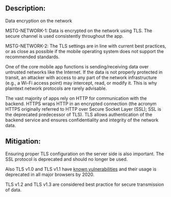 ## Description:

Data encryption on the network

MSTG-NETWORK-1: Data is encrypted on the network using TLS. The secure channel is used consistently throughout the app.

MSTG-NETWORK-2: The TLS settings are in line with current best practices, or as close as possible if the mobile operating system does not support the recommended standards.

One of the core mobile app functions is sending/receiving data over untrusted networks like the Internet. If the data is not properly protected in transit, an attacker with access to any part of the network infrastructure (e.g., a Wi-Fi access point) may intercept, read, or modify it. This is why plaintext network protocols are rarely advisable.

The vast majority of apps rely on HTTP for communication with the backend. HTTPS wraps HTTP in an encrypted connection (the acronym HTTPS originally referred to HTTP over Secure Socket Layer (SSL); SSL is the deprecated predecessor of TLS). TLS allows authentication of the backend service and ensures confidentiality and integrity of the network data.


## Mitigation:

Ensuring proper TLS configuration on the server side is also important. The SSL protocol is deprecated and should no longer be used. 

Also TLS v1.0 and TLS v1.1 have [known vulnerabilities](https://portswigger.net/daily-swig/the-end-is-nigh-browser-makers-ditch-support-for-aging-tls-1-0-1-1-protocols "Browser-makers ditch support for aging TLS 1.0, 1.1 protocols") and their usage is deprecated in all major browsers by 2020.

TLS v1.2 and TLS v1.3 are considered best practice for secure transmission of data.
